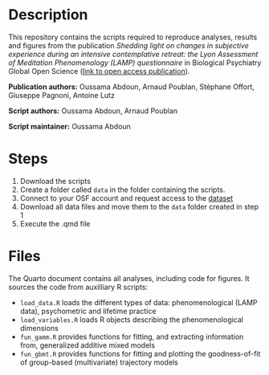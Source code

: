 # Description

This repository contains the scripts required to reproduce analyses, results and figures from the publication *Shedding light on changes in subjective experience during an intensive contemplative retreat: the Lyon Assessment of Meditation Phenomenology (LAMP) questionnaire* in Biological Psychiatry Global Open Science ([link to open access publication](10.1016/j.bpsgos.2025.100474)).

**Publication authors:** Oussama Abdoun, Arnaud Poublan, Stéphane Offort, Giuseppe Pagnoni, Antoine Lutz

**Script authors:** Oussama Abdoun, Arnaud Poublan

**Script maintainer:** Oussama Abdoun

# Steps

1. Download the scripts
2. Create a folder called `data` in the folder containing the scripts.
3. Connect to your OSF account and request access to the [dataset](https://osf.io/4wbk3/)
4. Download all data files and move them to the `data` folder created in step 1
5. Execute the .qmd file

# Files

The Quarto document contains all analyses, including code for figures. It sources the code from auxilliary R scripts:
- `load_data.R` loads the different types of data: phenomenological (LAMP data), psychometric and lifetime practice
- `load_variables.R` loads R objects describing the phenomenological dimensions
- `fun_gamm.R` provides functions for fitting, and extracting information from, generalized additive mixed models
- `fun_gbmt.R` provides functions for fitting and plotting the goodness-of-fit of group-based (multivariate) trajectory models
